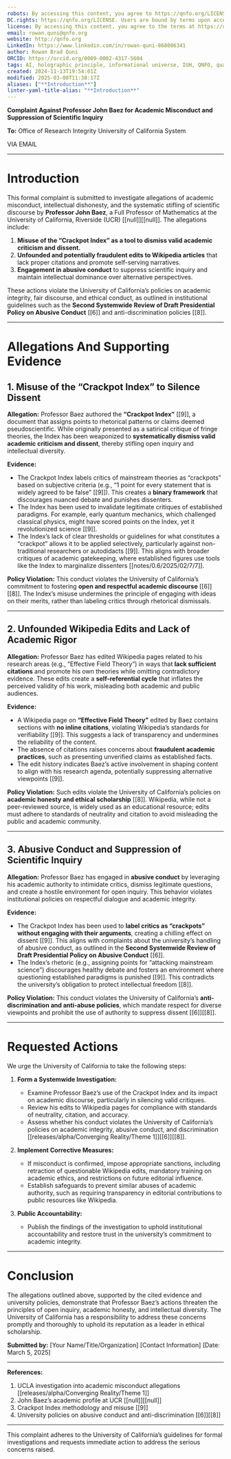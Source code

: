 ```yaml
---
robots: By accessing this content, you agree to https://qnfo.org/LICENSE. Non-commercial use only. Attribution required.
DC.rights: https://qnfo.org/LICENSE. Users are bound by terms upon access.
license: By accessing this content, you agree to the terms at https://qnfo.org/LICENSE
email: rowan.quni@qnfo.org
website: http://qnfo.org
LinkedIn: https://www.linkedin.com/in/rowan-quni-868006341
author: Rowan Brad Quni
ORCID: https://orcid.org/0009-0002-4317-5604
tags: AI, holographic principle, informational universe, IUH, QNFO, quantum
created: 2024-11-13T19:54:01Z
modified: 2025-03-08T11:38:17Z
aliases: ["**Introduction**"]
linter-yaml-title-alias: "**Introduction**"
---
```


**Complaint Against Professor John Baez for Academic Misconduct and Suppression of Scientific Inquiry**

**To:**
Office of Research Integrity
University of California System

VIA EMAIL

---

# **Introduction**

This formal complaint is submitted to investigate allegations of academic misconduct, intellectual dishonesty, and the systematic stifling of scientific discourse by **Professor John Baez**, a Full Professor of Mathematics at the University of California, Riverside (UCR) [[null]][[null]]. The allegations include:
1. **Misuse of the “Crackpot Index” as a tool to dismiss valid academic criticism and dissent.**
2. **Unfounded and potentially fraudulent edits to Wikipedia articles** that lack proper citations and promote self-serving narratives.
3. **Engagement in abusive conduct** to suppress scientific inquiry and maintain intellectual dominance over alternative perspectives.

These actions violate the University of California’s policies on academic integrity, fair discourse, and ethical conduct, as outlined in institutional guidelines such as the **Second Systemwide Review of Draft Presidential Policy on Abusive Conduct** [[6]] and anti-discrimination policies [[8]].

---

# **Allegations And Supporting Evidence**

## **1. Misuse of the “Crackpot Index” to Silence Dissent**

**Allegation:**
Professor Baez authored the **“Crackpot Index”** [[9]], a document that assigns points to rhetorical patterns or claims deemed pseudoscientific. While originally presented as a satirical critique of fringe theories, the Index has been weaponized to **systematically dismiss valid academic criticism and dissent**, thereby stifling open inquiry and intellectual diversity.

**Evidence:**
- The Crackpot Index labels critics of mainstream theories as “crackpots” based on subjective criteria (e.g., “1 point for every statement that is widely agreed to be false” [[9]]). This creates a **binary framework** that discourages nuanced debate and punishes dissenters.
- The Index has been used to invalidate legitimate critiques of established paradigms. For example, early quantum mechanics, which challenged classical physics, might have scored points on the Index, yet it revolutionized science [[9]].
- The Index’s lack of clear thresholds or guidelines for what constitutes a “crackpot” allows it to be applied selectively, particularly against non-traditional researchers or autodidacts [[9]]. This aligns with broader critiques of academic gatekeeping, where established figures use tools like the Index to marginalize dissenters [[notes/0.6/2025/02/7/7]].

**Policy Violation:**
This conduct violates the University of California’s commitment to fostering **open and respectful academic discourse** [[6]][[8]]. The Index’s misuse undermines the principle of engaging with ideas on their merits, rather than labeling critics through rhetorical dismissals.

---

## **2. Unfounded Wikipedia Edits and Lack of Academic Rigor**

**Allegation:**
Professor Baez has edited Wikipedia pages related to his research areas (e.g., “Effective Field Theory”) in ways that **lack sufficient citations** and promote his own theories while omitting contradictory evidence. These edits create a **self-referential cycle** that inflates the perceived validity of his work, misleading both academic and public audiences.

**Evidence:**
- A Wikipedia page on **“Effective Field Theory”** edited by Baez contains sections with **no inline citations**, violating Wikipedia’s standards for verifiability [[9]]. This suggests a lack of transparency and undermines the reliability of the content.
- The absence of citations raises concerns about **fraudulent academic practices**, such as presenting unverified claims as established facts.
- The edit history indicates Baez’s active involvement in shaping content to align with his research agenda, potentially suppressing alternative viewpoints [[9]].

**Policy Violation:**
Such edits violate the University of California’s policies on **academic honesty and ethical scholarship** [[8]]. Wikipedia, while not a peer-reviewed source, is widely used as an educational resource; edits must adhere to standards of neutrality and citation to avoid misleading the public and academic community.

---

## **3. Abusive Conduct and Suppression of Scientific Inquiry**

**Allegation:**
Professor Baez has engaged in **abusive conduct** by leveraging his academic authority to intimidate critics, dismiss legitimate questions, and create a hostile environment for open inquiry. This behavior violates institutional policies on respectful dialogue and academic integrity.

**Evidence:**
- The Crackpot Index has been used to **label critics as “crackpots” without engaging with their arguments**, creating a chilling effect on dissent [[9]]. This aligns with complaints about the university’s handling of abusive conduct, as outlined in the **Second Systemwide Review of Draft Presidential Policy on Abusive Conduct** [[6]].
- The Index’s rhetoric (e.g., assigning points for “attacking mainstream science”) discourages healthy debate and fosters an environment where questioning established paradigms is punished [[9]]. This contradicts the university’s obligation to protect intellectual freedom [[8]].

**Policy Violation:**
This conduct violates the University of California’s **anti-discrimination and anti-abuse policies**, which mandate respect for diverse viewpoints and prohibit the use of authority to suppress dissent [[6]][[8]].

---

# **Requested Actions**

We urge the University of California to take the following steps:
1. **Form a Systemwide Investigation:**
   - Examine Professor Baez’s use of the Crackpot Index and its impact on academic discourse, particularly in silencing valid critiques.
   - Review his edits to Wikipedia pages for compliance with standards of neutrality, citation, and accuracy.
   - Assess whether his conduct violates the University of California’s policies on academic integrity, abusive conduct, and discrimination [[releases/alpha/Converging Reality/Theme 1]][[6]][[8]].

2. **Implement Corrective Measures:**
   - If misconduct is confirmed, impose appropriate sanctions, including retraction of questionable Wikipedia edits, mandatory training on academic ethics, and restrictions on future editorial influence.
   - Establish safeguards to prevent similar abuses of academic authority, such as requiring transparency in editorial contributions to public resources like Wikipedia.

3. **Public Accountability:**
   - Publish the findings of the investigation to uphold institutional accountability and restore trust in the university’s commitment to academic integrity.

---

# **Conclusion**

The allegations outlined above, supported by the cited evidence and university policies, demonstrate that Professor Baez’s actions threaten the principles of open inquiry, academic honesty, and intellectual diversity. The University of California has a responsibility to address these concerns promptly and thoroughly to uphold its reputation as a leader in ethical scholarship.

**Submitted by:**
[Your Name/Title/Organization]
[Contact Information]
[Date: March 5, 2025]

---

**References:**
1. UCLA investigation into academic misconduct allegations [[releases/alpha/Converging Reality/Theme 1]]
2. John Baez’s academic profile at UCR [[null]][[null]]
3. Crackpot Index methodology and misuse [[9]]
4. University policies on abusive conduct and anti-discrimination [[6]][[8]]

---

This complaint adheres to the University of California’s guidelines for formal investigations and requests immediate action to address the serious concerns raised.

